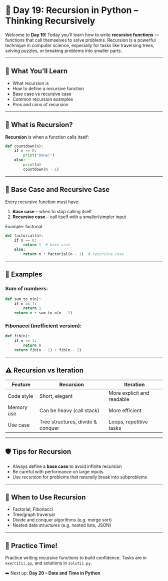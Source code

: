 # 🔁 Day 19: Recursion in Python – Thinking Recursively

Welcome to **Day 19**! Today you’ll learn how to write **recursive functions** — functions that call themselves to solve problems. Recursion is a powerful technique in computer science, especially for tasks like traversing trees, solving puzzles, or breaking problems into smaller parts.

---

## 🧠 What You’ll Learn
- What recursion is
- How to define a recursive function
- Base case vs recursive case
- Common recursion examples
- Pros and cons of recursion

---

## 🧬 What is Recursion?

**Recursion** is when a function calls itself:

```python
def countdown(n):
    if n <= 0:
        print("Done!")
    else:
        print(n)
        countdown(n - 1)
```

---

## 🔁 Base Case and Recursive Case

Every recursive function must have:

1. **Base case** – when to stop calling itself
2. **Recursive case** – call itself with a smaller/simpler input

Example: factorial

```python
def factorial(n):
    if n == 0:
        return 1  # base case
    else:
        return n * factorial(n - 1)  # recursive case
```

---

## 🧮 Examples

### Sum of numbers:

```python
def sum_to_n(n):
    if n == 1:
        return 1
    return n + sum_to_n(n - 1)
```

### Fibonacci (inefficient version):

```python
def fib(n):
    if n <= 1:
        return n
    return fib(n - 1) + fib(n - 2)
```

---

## ⚠️ Recursion vs Iteration

| Feature     | Recursion                         | Iteration                      |
|-------------|-----------------------------------|--------------------------------|
| Code style  | Short, elegant                    | More explicit and readable     |
| Memory use  | Can be heavy (call stack)         | More efficient                 |
| Use case    | Tree structures, divide & conquer | Loops, repetitive tasks        |

---

## 🛡 Tips for Recursion

- Always define a **base case** to avoid infinite recursion
- Be careful with performance on large inputs
- Use recursion for problems that naturally break into subproblems

---

## 🧰 When to Use Recursion

- Factorial, Fibonacci
- Tree/graph traversal
- Divide and conquer algorithms (e.g. merge sort)
- Nested data structures (e.g. nested lists, JSON)

---

## 🎯 Practice Time!

Practice writing recursive functions to build confidence. Tasks are in `exercitii.py`, and solutions in `solutii.py`.

➡️ Next up: **Day 20 – Date and Time in Python**
